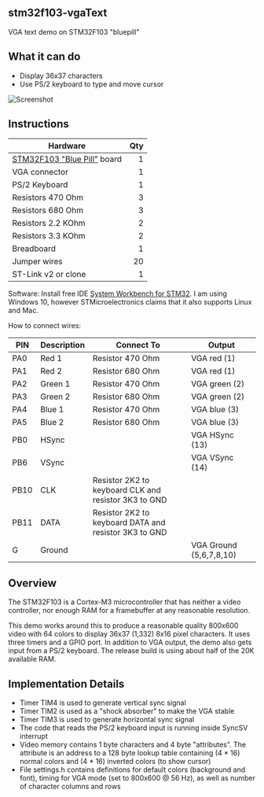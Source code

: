 ## stm32f103-vgaText
VGA text demo on STM32F103 "bluepill"

## What it can do
* Display 36x37 characters
* Use PS/2 keyboard to type and move cursor

![Screenshot](https://raw.githubusercontent.com/abelykh0/stm32f103-vgaText/master/doc/Screenshot.jpg)

## Instructions

| Hardware      |    Qty|
| ------------- | -----:|
| [STM32F103 "Blue Pill"](https://wiki.stm32duino.com/index.php?title=Blue_Pill) board | 1
| VGA connector | 1
| PS/2 Keyboard | 1
| Resistors 470 Ohm | 3
| Resistors 680 Ohm | 3
| Resistors 2.2 KOhm | 2
| Resistors 3.3 KOhm | 2
| Breadboard | 1
| Jumper wires | 20
| ST-Link v2 or clone | 1

Software: Install free IDE [System Workbench for STM32](https://www.st.com/en/development-tools/sw4stm32.html/). I am using Windows 10, however STMicroelectronics claims that it also supports Linux and Mac.

How to connect wires:

| PIN | Description | Connect To | Output |
| --- | ----------- | ---------- | ------ |
| PA0 | Red 1 | Resistor 470 Ohm | VGA red (1)
| PA1 | Red 2 | Resistor 680 Ohm | VGA red (1)
| PA2 | Green 1 | Resistor 470 Ohm | VGA green (2)
| PA3 | Green 2 | Resistor 680 Ohm | VGA green (2)
| PA4 | Blue 1 | Resistor 470 Ohm | VGA blue (3)
| PA5 | Blue 2 | Resistor 680 Ohm | VGA blue (3)
| PB0 | HSync | | VGA HSync (13)
| PB6 | VSync | | VGA VSync (14)
| PB10 | CLK | Resistor 2K2 to keyboard CLK and resistor 3K3 to GND
| PB11 | DATA | Resistor 2K2 to keyboard DATA and resistor 3K3 to GND
| G | Ground | | VGA Ground (5,6,7,8,10)

## Overview
The STM32F103 is a Cortex-M3 microcontroller that has neither a video controller, nor enough RAM for a framebuffer at any reasonable resolution.

This demo works around this to produce a reasonable quality 800x600 video with 64 colors to display 36x37 (1,332) 8x16 pixel characters. It uses three timers and a GPIO port. In addition to VGA output, the demo also gets input from a PS/2 keyboard.
The release build is using about half of the 20K available RAM.

## Implementation Details
* Timer TIM4 is used to generate vertical sync signal
* Timer TIM2 is used as a "shock absorber" to make the VGA stable
* Timer TIM3 is used to generate horizontal sync signal
* The code that reads the PS/2 keyboard input is running inside SyncSV interrupt
* Video memory contains 1 byte characters and 4 byte "attributes". The attribute is an address to a 128 byte lookup table containing (4 * 16) normal colors and (4 * 16) inverted colors (to show cursor)
* File settings.h contains definitions for default colors (background and font), timing for VGA mode (set to 800x600 @ 56 Hz), as well as number of character columns and rows



